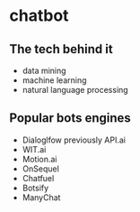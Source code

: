 # chatbot

## The tech behind it

- data mining
- machine learning
- natural language processing

## Popular bots engines

- Dialoglfow previously API.ai
- WIT.ai
- Motion.ai
- OnSequel
- Chatfuel
- Botsify
- ManyChat
